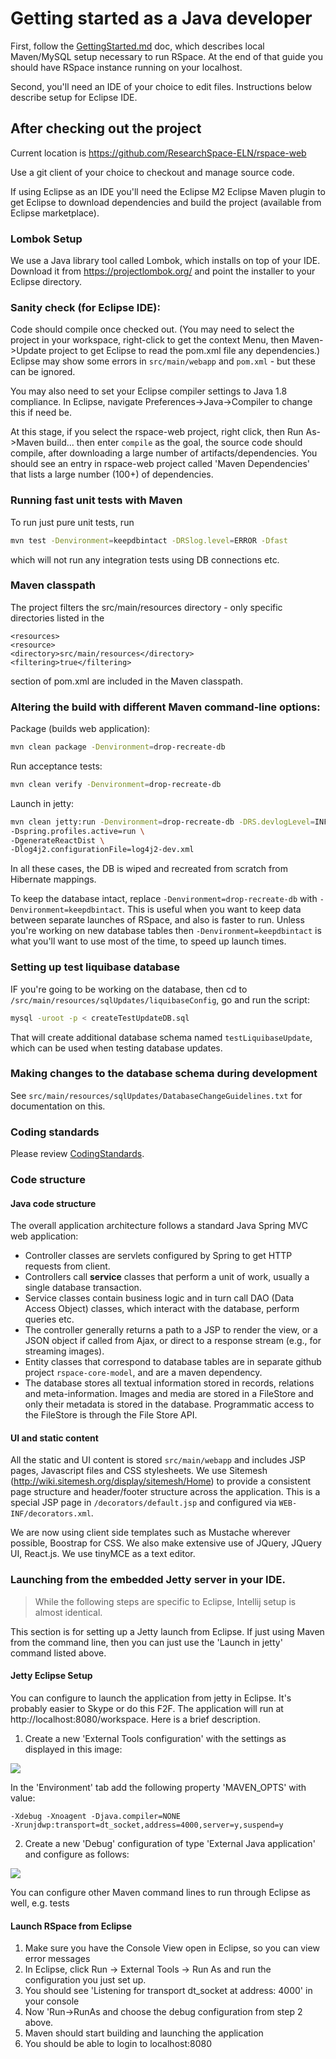 # Getting started as a Java developer

First, follow the [GettingStarted.md](GettingStarted.md) doc, which
describes local Maven/MySQL setup necessary to run RSpace. At the end
of that guide you should have RSpace instance running on your localhost.

Second, you'll need an IDE of your choice to edit files. Instructions
below describe setup for Eclipse IDE.

## After checking out the project

Current location is https://github.com/ResearchSpace-ELN/rspace-web

Use a git client of your choice to checkout and manage source code.

If using Eclipse as an IDE you'll need the Eclipse M2 Eclipse Maven
plugin to get Eclipse to download dependencies and build the project
(available from Eclipse marketplace).

### Lombok Setup

We use a Java library tool called Lombok, which installs on top of
your IDE. Download it from https://projectlombok.org/ and point the
installer to your Eclipse directory.

### Sanity check (for Eclipse IDE):

Code should compile once checked out. (You may need to select the
project in your workspace, right-click to get the context Menu, then
Maven->Update project to get Eclipse to read the pom.xml file any
dependencies.)
Eclipse may show some errors in `src/main/webapp` and `pom.xml` -
but these can be ignored.

You may also need to set your Eclipse compiler settings to Java 1.8
compliance. In Eclipse, navigate Preferences->Java->Compiler to
change this if need be.

At this stage, if you select the rspace-web project, right click, then Run
As->Maven build... then enter `compile` as the goal, the source code
should compile, after downloading a large number of artifacts/dependencies.
You should see an entry in rspace-web project called 'Maven Dependencies'
that lists a large number (100+) of dependencies.

### Running fast unit tests with Maven

To run just pure unit tests, run
```bash
mvn test -Denvironment=keepdbintact -DRSlog.level=ERROR -Dfast
```
which will not run any integration tests using DB connections etc.

### Maven classpath
The project filters the src/main/resources directory - only specific directories listed in the
```
<resources>
<resource>
<directory>src/main/resources</directory>
<filtering>true</filtering>
```
section of pom.xml are included in the Maven classpath.


### Altering the build with different Maven command-line options:

Package (builds web application):

```bash
mvn clean package -Denvironment=drop-recreate-db
```
Run acceptance tests: 

```bash
mvn clean verify -Denvironment=drop-recreate-db
```

Launch in jetty:

```bash
mvn clean jetty:run -Denvironment=drop-recreate-db -DRS.devlogLevel=INFO \
-Dspring.profiles.active=run \
-DgenerateReactDist \
-Dlog4j2.configurationFile=log4j2-dev.xml
```

In all these cases, the DB is wiped and recreated from scratch from
Hibernate mappings.

To keep the database intact, replace `-Denvironment=drop-recreate-db`
with `-Denvironment=keepdbintact`. This is useful when you want to keep
data between separate launches of RSpace, and also is faster to run.
Unless you're working on new database tables then
`-Denvironment=keepdbintact` is what you'll want to use most of the
time, to speed up launch times.

### Setting up test liquibase database

IF you're going to be working on the database, then cd to
`/src/main/resources/sqlUpdates/liquibaseConfig`, go and run the script:

```bash
mysql -uroot -p < createTestUpdateDB.sql
```

That will create additional database schema named `testLiquibaseUpdate`,
which can be used when testing database updates.

### Making changes to the database schema during development

See `src/main/resources/sqlUpdates/DatabaseChangeGuidelines.txt` for
documentation on this.

### Coding standards

Please review [CodingStandards](CodingStandards.md).

### Code structure

#### Java code structure

The overall application architecture follows a standard Java Spring MVC
web application:
-   Controller classes are servlets configured by Spring to get HTTP
    requests from client.
-   Controllers call **service** classes that perform a unit of work,
    usually a single database transaction.
-   Service classes contain business logic and in turn call DAO (Data
    Access Object) classes, which interact with the database, perform
    queries etc.
-   The controller generally returns a path to a JSP to render the view,
    or a JSON object if called from Ajax, or direct to a response stream
    (e.g., for streaming images).
-   Entity classes that correspond to database tables are in separate
    github project `rspace-core-model`, and are a maven dependency.
-   The database stores all textual information stored in records,
    relations and meta-information. Images and media are stored in a
    FileStore and only their metadata is stored in the database.
    Programmatic access to the FileStore is through the File Store API.

#### UI and static content

All the static and UI content is stored `src/main/webapp` and includes JSP
pages, Javascript files and CSS stylesheets. We use Sitemesh
(http://wiki.sitemesh.org/display/sitemesh/Home) to provide a consistent
page structure and header/footer structure across the application. This
is a special JSP page in `/decorators/default.jsp` and configured via
`WEB-INF/decorators.xml`.

We are now using client side templates such as Mustache wherever
possible, Boostrap for CSS. We also make extensive use of JQuery,
JQuery UI, React.js. We use tinyMCE as a text editor.

### Launching from the embedded Jetty server in your IDE.

> While the following steps are specific to Eclipse, Intellij setup is almost identical.

This section is for setting up a Jetty launch from Eclipse. If just
using Maven from the command line, then you can just use the 'Launch in jetty'
command listed above.

#### Jetty Eclipse Setup

You can configure to launch the application from jetty in Eclipse. It's
probably easier to Skype or do this F2F. The application will run at
http://localhost:8080/workspace. Here is a brief description.

1. Create a new 'External Tools configuration' with the settings as
displayed in this image:

![](../images/extToolConfig.png)

In the 'Environment' tab add the following property 'MAVEN_OPTS' with
value:

```
-Xdebug -Xnoagent -Djava.compiler=NONE
-Xrunjdwp:transport=dt_socket,address=4000,server=y,suspend=y
```

2. Create a new 'Debug' configuration of type 'External Java
application' and configure as follows:

![](../images/debugSetup.png)

You can configure other Maven command lines to run through Eclipse as
well, e.g. tests

#### Launch RSpace from Eclipse

1. Make sure you have the Console View open in Eclipse, so you can view
error messages
2. In Eclipse, click Run -> External Tools -> Run As and run the configuration
you just set up.
3. You should see 'Listening for transport dt_socket at address: 4000'
in your console
4. Now 'Run->RunAs and choose the debug configuration from step 2
above.
5. Maven should start building and launching the application
6. You should be able to login to localhost:8080
